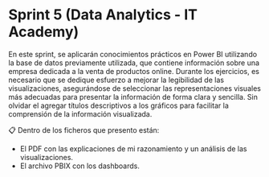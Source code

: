# Sprint 5 (Data Analytics - IT Academy)

En este sprint, se aplicarán conocimientos prácticos en Power BI utilizando la base de datos previamente utilizada, que contiene información sobre una empresa dedicada a la venta de productos online. Durante los ejercicios, es necesario que se dedique esfuerzo a mejorar la legibilidad de las visualizaciones, asegurándose de seleccionar las representaciones visuales más adecuadas para presentar la información de forma clara y sencilla. Sin olvidar el agregar títulos descriptivos a los gráficos para facilitar la comprensión de la información visualizada.

:clipboard: Dentro de los ficheros que presento están:
  - El PDF con las explicaciones de mi razonamiento y un análisis de las visualizaciones.
  - El archivo PBIX con los dashboards.

